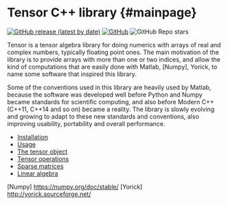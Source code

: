# Tensor C++ library {#mainpage}

[![GitHub release (latest by date)](https://img.shields.io/github/v/release/juanjosegarciaripoll/tensor)](https://github.com/juanjosegarciaripoll/tensor/releases/latest)
[![GitHub](https://img.shields.io/github/license/juanjosegarciaripoll/tensor)](https://github.com/juanjosegarciaripoll/tensor/blob/main/LICENSE)
![GitHub Repo stars](https://img.shields.io/github/stars/juanjosegarciaripoll/tensor)

Tensor is a tensor algebra library for doing numerics with arrays of real and complex numbers, typically floating point ones. The main motivation of the library is to provide arrays with more than one or two indices, and allow the kind of computations that are easily done with Matlab, [Numpy], Yorick, to name some software that inspired this library. 

Some of the conventions used in this library are heavily used by Matlab, because the software was developed well before Python and Numpy became standards for scientific computing, and also before Modern C++ (C++11, C++14 and so on) became a reality. The library is slowly evolving and growing to adapt to these new standards and conventions, also improving usability, portability and overall performance.

- [Installation](#installation)
- [Usage](#usage)
- [The tensor object](#tensor)
- [Tensor operations](#operations)
- [Sparse matrices](#sparse)
- [Linear algebra](#linalg)

[Numpy] https://numpy.org/doc/stable/
[Yorick] http://yorick.sourceforge.net/
